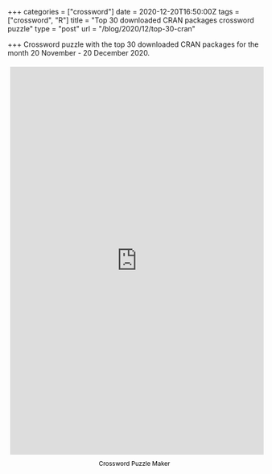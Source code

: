+++
categories = ["crossword"]
date = 2020-12-20T16:50:00Z
tags = ["crossword", "R"]
title = "Top 30 downloaded CRAN packages crossword puzzle"
type = "post"
url = "/blog/2020/12/top-30-cran"

+++
Crossword puzzle with the top 30 downloaded CRAN packages for the month 20 November - 20 December 2020.

<div style="margin:auto; display:flex; flex-direction:column; height:800px; max-width:800px"> <iframe border="0" src="https://crosswordlabs.com/embed/top-30-downloaded-cran-packages-month-20-november-20-december" style="flex:1; width:100%; padding:5px 0px 0 5px; border:0px solid black; "></iframe> <a target="_blank" style="align-self:center; font-size:12px; color:black; padding-top:10px; text-decoration:none;text-align:center" href="https://crosswordlabs.com">Crossword Puzzle Maker</a> </div>
